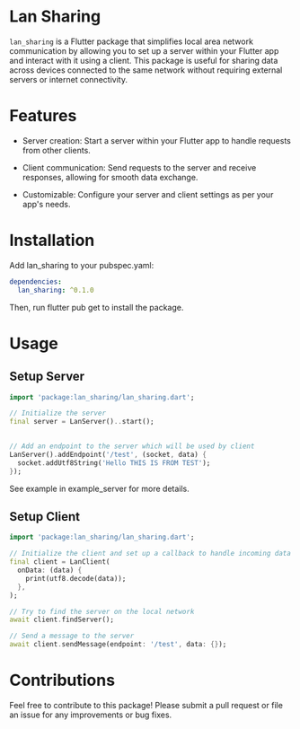 # Lan Sharing 

`lan_sharing` is a Flutter package that simplifies local area network communication by allowing you to set up a server within your Flutter app and interact with it using a client. This package is useful for sharing data across devices connected to the same network without requiring external servers or internet connectivity.

# Features
- Server creation: Start a server within your Flutter app to handle requests from other clients.

- Client communication: Send requests to the server and receive responses, allowing for smooth data exchange.

- Customizable: Configure your server and client settings as per your app's needs.

# Installation
Add lan_sharing to your pubspec.yaml:

```yaml
dependencies:
  lan_sharing: ^0.1.0
```

Then, run flutter pub get to install the package.

# Usage

## Setup Server 

```dart
import 'package:lan_sharing/lan_sharing.dart';

// Initialize the server
final server = LanServer()..start();
  

// Add an endpoint to the server which will be used by client
LanServer().addEndpoint('/test', (socket, data) {
  socket.addUtf8String('Hello THIS IS FROM TEST');
});
```

See example in example_server for more details. 

## Setup Client

```dart
import 'package:lan_sharing/lan_sharing.dart';

// Initialize the client and set up a callback to handle incoming data
final client = LanClient(
  onData: (data) {
    print(utf8.decode(data));
  },
);

// Try to find the server on the local network
await client.findServer();

// Send a message to the server
await client.sendMessage(endpoint: '/test', data: {});
```

# Contributions

Feel free to contribute to this package! Please submit a pull request or file an issue for any improvements or bug fixes.








